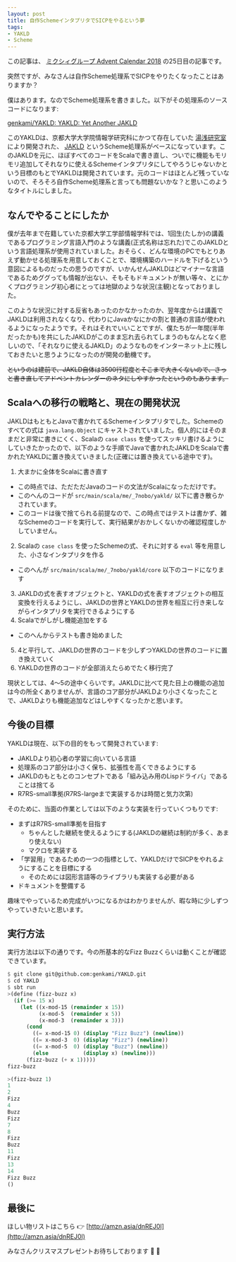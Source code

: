 ```yaml
---
layout: post
title: 自作SchemeインタプリタでSICPをやるという夢
tags:
- YAKLD
- Scheme
---
```


この記事は、 [ミクシィグループ Advent Calendar 2018](https://qiita.com/advent-calendar/2018/mixi) の25日目の記事です。

突然ですが、みなさんは自作Scheme処理系でSICPをやりたくなったことはありますか？

僕はあります。なのでScheme処理系を書きました。以下がその処理系のソースコードになります:

[genkami/YAKLD: YAKLD: Yet Another JAKLD](https://github.com/genkami/YAKLD)

このYAKLDは、京都大学大学院情報学研究科にかつて存在していた [湯浅研究室](http://www.yuasa.kuis.kyoto-u.ac.jp/~yuasa/index_J.html) により開発された、 [JAKLD](http://www.yuasa.kuis.kyoto-u.ac.jp/~yuasa/jakld/index-j.html) というScheme処理系がベースになっています。このJAKLDを元に、ほぼすべてのコードをScalaで書き直し、ついでに機能もモリモリ追加してそれなりに使えるSchemeインタプリタにしてやろうじゃないかという目標のもとでYAKLDは開発されています。元のコードはほとんど残っていないので、そろそろ自作Scheme処理系と言っても問題ないかな？と思いこのようなタイトルにしました。

## なんでやることにしたか
僕が去年まで在籍していた京都大学工学部情報学科では、1回生(たしか)の講義であるプログラミング言語入門のような講義(正式名称は忘れた)でこのJAKLDという言語処理系が使用されていました。おそらく、どんな環境のPCでもとりあえず動かせる処理系を用意しておくことで、環境構築のハードルを下げるという意図によるものだったの思うのですが、いかんせんJAKLDはどマイナーな言語であるためググっても情報が出ない、そもそもドキュメントが無い等々、とにかくプログラミング初心者にとっては地獄のような状況(主観)となっておりました。

このような状況に対する反省もあったのかなかったのか、翌年度からは講義でJAKLDは利用されなくなり、代わりにJavaかなにかの割と普通の言語が使われるようになったようです。それはそれでいいことですが、僕たちが一年間(半年だったかも)を共にしたJAKLDがこのまま忘れ去られてしまうのもなんとなく悲しいので、「それなりに使えるJAKLD」のようなものをインターネット上に残しておきたいと思うようになったのが開発の動機です。

~~というのは建前で、JAKLD自体は3500行程度とそこまで大きくないので、さっと書き直してアドベントカレンダーのネタにしやすかったというのもあります。~~

## Scalaへの移行の戦略と、現在の開発状況
JAKLDはもともとJavaで書かれてるSchemeインタプリタでした。Schemeのすべての式は `java.lang.Object` にキャストされていました。個人的にはそのままだと非常に書きにくく、Scalaの `case class` を使ってスッキリ書けるようにしていきたかったので、以下のような手順でJavaで書かれたJAKLDをScalaで書かれたYAKLDに置き換えていきました(正確には置き換えている途中です)。

1. 大まかに全体をScalaに書き直す
  + この時点では、ただただJavaのコードの文法がScalaになっただけです。
  + このへんのコードが `src/main/scala/me/_7nobo/yakld/` 以下に書き散らかされています。
  + このコードは後で捨てられる前提なので、この時点ではテストは書かず、雑なSchemeのコードを実行して、実行結果がおかしくないかの確認程度しかしていません。
2. Scalaの `case class` を使ったSchemeの式、それに対する `eval` 等を用意した、小さなインタプリタを作る
  + このへんが `src/main/scala/me/_7nobo/yakld/core` 以下のコードになります
3. JAKLDの式を表すオブジェクトと、YAKLDの式を表すオブジェクトの相互変換を行えるようにし、JAKLDの世界とYAKLDの世界を相互に行き来しながらインタプリタを実行できるようにする
4. Scalaでがしがし機能追加をする
  + このへんからテストも書き始めました
5. 4と平行して、JAKLDの世界のコードを少しずつYAKLDの世界のコードに置き換えていく
6. YAKLDの世界のコードが全部消えたらめでたく移行完了

現状としては、4〜5の途中くらいです。JAKLDに比べて見た目上の機能の追加は今の所全くありませんが、言語のコア部分がJAKLDより小さくなったことで、JAKLDよりも機能追加などはしやすくなったかと思います。

## 今後の目標

YAKLDは現在、以下の目的をもって開発されています:
* JAKLDより初心者の学習に向いている言語
* 処理系のコア部分は小さく保ち、拡張性を高くできるようにする
* JAKLDのもともとのコンセプトである「組み込み用のLispドライバ」であることは捨てる
* R7RS-small準拠(R7RS-largeまで実装するかは時間と気力次第)

そのために、当面の作業としては以下のような実装を行っていくつもりです:
* まずはR7RS-small準拠を目指す
  + ちゃんとした継続を使えるようにする(JAKLDの継続は制約が多く、あまり使えない)
  + マクロを実装する
* 「学習用」であるための一つの指標として、YAKLDだけでSICPをやれるようにすることを目標にする
  + そのためには図形言語等のライブラリも実装する必要がある
* ドキュメントを整備する

趣味でやっているため完成がいつになるかはわかりませんが、暇な時に少しずつやっていきたいと思います。

## 実行方法

実行方法は以下の通りです。今の所基本的なFizz Buzzくらいは動くことが確認できています。

```scheme
$ git clone git@github.com:genkami/YAKLD.git
$ cd YAKLD
$ sbt run
>(define (fizz-buzz x)
  (if (>= 15 x)
    (let ((x-mod-15 (remainder x 15))
          (x-mod-5  (remainder x 5))
          (x-mod-3  (remainder x 3)))
      (cond
        ((= x-mod-15 0) (display "Fizz Buzz") (newline))
        ((= x-mod-3  0) (display "Fizz") (newline))
        ((= x-mod-5  0) (display "Buzz") (newline))
        (else           (display x) (newline)))
      (fizz-buzz (+ x 1)))))
fizz-buzz

>(fizz-buzz 1)
1
2
Fizz
4
Buzz
Fizz
7
8
Fizz
Buzz
11
Fizz
13
14
Fizz Buzz
()
```

## 最後に
ほしい物リストはこちら :point_right: [http://amzn.asia/dnREJ0l](http://amzn.asia/dnREJ0l)

みなさんクリスマスプレゼントお待ちしております :christmas_tree: :santa:
